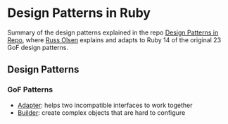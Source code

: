 # Design Patterns in Ruby

Summary of the design patterns explained in the repo [Design Patterns in Repo](http://designpatternsinruby.com/), where [Russ Olsen](http://russolsen.com/) explains and adapts to Ruby 14 of the original 23 GoF design patterns.

## Design Patterns

### GoF Patterns

* [Adapter](): helps two incompatible interfaces to work together
*  [Builder](): create complex objects that are hard to configure
